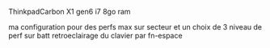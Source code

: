 ThinkpadCarbon X1 gen6 i7 8go ram

ma configuration pour des perfs max sur secteur et un choix de 3 niveau de perf sur batt
retroeclairage du clavier par fn-espace
